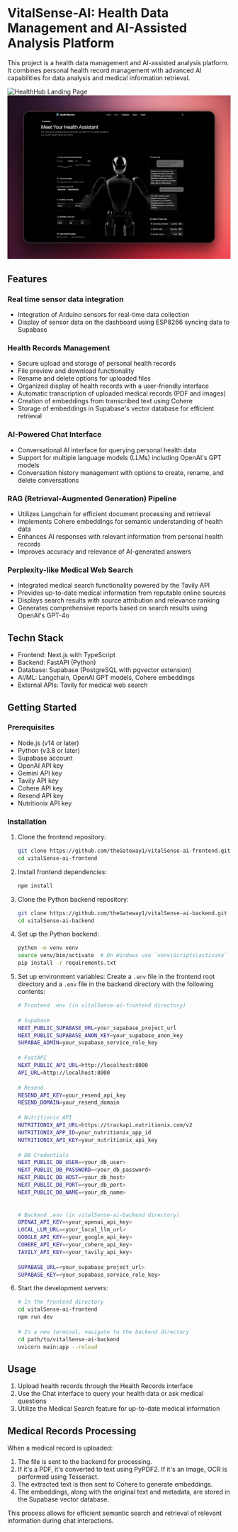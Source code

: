 # VitalSense-AI: Health Data Management and AI-Assisted Analysis Platform

This project is a health data management and AI-assisted analysis platform. It combines personal health record management with advanced AI capabilities for data analysis and medical information retrieval.

![HealthHub Landing Page](./public/landing/hm-landing-new.png)
![HealthHub Assistant](./public/landing/hm-landing-health-assistant-3.png)

## Features

### Real time sensor data integration

- Integration of Arduino sensors for real-time data collection
- Display of sensor data on the dashboard using ESP8266 syncing data to Supabase

### Health Records Management

- Secure upload and storage of personal health records
- File preview and download functionality
- Rename and delete options for uploaded files
- Organized display of health records with a user-friendly interface
- Automatic transcription of uploaded medical records (PDF and images)
- Creation of embeddings from transcribed text using Cohere
- Storage of embeddings in Supabase's vector database for efficient retrieval

### AI-Powered Chat Interface

- Conversational AI interface for querying personal health data
- Support for multiple language models (LLMs) including OpenAI's GPT models
- Conversation history management with options to create, rename, and delete conversations

### RAG (Retrieval-Augmented Generation) Pipeline

- Utilizes Langchain for efficient document processing and retrieval
- Implements Cohere embeddings for semantic understanding of health data
- Enhances AI responses with relevant information from personal health records
- Improves accuracy and relevance of AI-generated answers

### Perplexity-like Medical Web Search

- Integrated medical search functionality powered by the Tavily API
- Provides up-to-date medical information from reputable online sources
- Displays search results with source attribution and relevance ranking
- Generates comprehensive reports based on search results using OpenAI's GPT-4o

## Techn Stack

- Frontend: Next.js with TypeScript
- Backend: FastAPI (Python)
- Database: Supabase (PostgreSQL with pgvector extension)
- AI/ML: Langchain, OpenAI GPT models, Cohere embeddings
- External APIs: Tavily for medical web search

## Getting Started

### Prerequisites

- Node.js (v14 or later)
- Python (v3.8 or later)
- Supabase account
- OpenAI API key
- Gemini API key
- Tavily API key
- Cohere API key
- Resend API key
- Nutritionix API key

### Installation

1. Clone the frontend repository:

   ```bash
   git clone https://github.com/theGateway1/vitalSense-ai-frontend.git
   cd vitalSense-ai-frontend
   ```

2. Install frontend dependencies:

   ```bash
   npm install
   ```

3. Clone the Python backend repository:

   ```bash
   git clone https://github.com/theGateway1/vitalSense-ai-backend.git
   cd vitalSense-ai-backend
   ```

4. Set up the Python backend:

   ```bash
   python -m venv venv
   source venv/bin/activate  # On Windows use `venv\Scripts\activate`
   pip install -r requirements.txt
   ```

5. Set up environment variables:
   Create a `.env` file in the frontend root directory and a `.env` file in the backend directory with the following contents:

   ```bash
   # Frontend .env (in vitalSense-ai-frontend directory)

   # Supabase
   NEXT_PUBLIC_SUPABASE_URL=your_supabase_project_url
   NEXT_PUBLIC_SUPABASE_ANON_KEY=your_supabase_anon_key
   SUPABAE_ADMIN=your_supabase_service_role_key

   # FastAPI
   NEXT_PUBLIC_API_URL=http://localhost:8000
   API_URL=http://localhost:8000

   # Resend
   RESEND_API_KEY=your_resend_api_key
   RESEND_DOMAIN=your_resend_domain

   # Nutritionix API
   NUTRITIONIX_API_URL=https://trackapi.nutritionix.com/v2
   NUTRITIONIX_APP_ID=your_nutritionix_app_id
   NUTRITIONIX_API_KEY=your_nutritionix_api_key

   # DB Credentials
   NEXT_PUBLIC_DB_USER=<your_db_user>
   NEXT_PUBLIC_DB_PASSWORD=<your_db_password>
   NEXT_PUBLIC_DB_HOST=<your_db_host>
   NEXT_PUBLIC_DB_PORT=<your_db_port>
   NEXT_PUBLIC_DB_NAME=<your_db_name>


   # Backend .env (in vitalSense-ai-backend directory)
   OPENAI_API_KEY=<your_openai_api_key>
   LOCAL_LLM_URL=<your_local_llm_url>
   GOOGLE_API_KEY=<your_google_api_key>
   COHERE_API_KEY=<your_cohere_api_key>
   TAVILY_API_KEY=<your_tavily_api_key>

   SUPABASE_URL=<your_supabase_project_url>
   SUPABASE_KEY=<your_supabase_service_role_key>

   ```

6. Start the development servers:

   ```bash
   # In the frontend directory
   cd vitalSense-ai-frontend
   npm run dev

   # In a new terminal, navigate to the backend directory
   cd path/to/vitalSense-ai-backend
   uvicorn main:app --reload
   ```

## Usage

1. Upload health records through the Health Records interface
2. Use the Chat interface to query your health data or ask medical questions
3. Utilize the Medical Search feature for up-to-date medical information

## Medical Records Processing

When a medical record is uploaded:

1. The file is sent to the backend for processing.
2. If it's a PDF, it's converted to text using PyPDF2. If it's an image, OCR is performed using Tesseract.
3. The extracted text is then sent to Cohere to generate embeddings.
4. The embeddings, along with the original text and metadata, are stored in the Supabase vector database.

This process allows for efficient semantic search and retrieval of relevant information during chat interactions.
